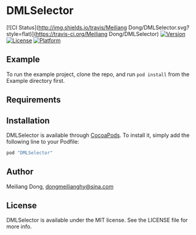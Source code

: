# DMLSelector

[![CI Status](http://img.shields.io/travis/Meiliang Dong/DMLSelector.svg?style=flat)](https://travis-ci.org/Meiliang Dong/DMLSelector)
[![Version](https://img.shields.io/cocoapods/v/DMLSelector.svg?style=flat)](http://cocoapods.org/pods/DMLSelector)
[![License](https://img.shields.io/cocoapods/l/DMLSelector.svg?style=flat)](http://cocoapods.org/pods/DMLSelector)
[![Platform](https://img.shields.io/cocoapods/p/DMLSelector.svg?style=flat)](http://cocoapods.org/pods/DMLSelector)

## Example

To run the example project, clone the repo, and run `pod install` from the Example directory first.

## Requirements

## Installation

DMLSelector is available through [CocoaPods](http://cocoapods.org). To install
it, simply add the following line to your Podfile:

```ruby
pod "DMLSelector"
```

## Author

Meiliang Dong, dongmeilianghy@sina.com

## License

DMLSelector is available under the MIT license. See the LICENSE file for more info.
